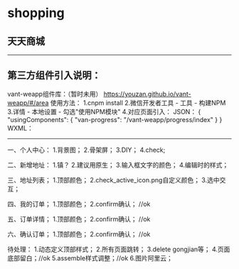 # shopping

## 天天商城


------------------------------------------------


## 第三方组件引入说明：
vant-weapp组件库：（暂时未用）
https://youzan.github.io/vant-weapp/#/area
使用方法：
1.cnpm install
2.微信开发者工具 - 工具 - 构建NPM
3.详情 - 本地设置 - 勾选"使用NPM模块"
4.对应页面引入：
JSON：
{
  "usingComponents": {
      "van-progress": "/vant-weapp/progress/index"
  }
}
WXML：
<van-progress percentage="50" />


------------------------------------------------


一、个人中心：
1.背景图；
2.骨架屏；
3.DIY；
4.check;

二、新增地址：
1.镇？
2.建议用原生；
3.输入框文字的颜色；
4.编辑时的样式；

三、地址列表；
1.顶部颜色；
2.check_active_icon.png自定义颜色；
3.选中交互；

四、我的订单；
1.顶部颜色；
2.confirm确认； //ok

五、订单详情；
1.顶部颜色；
2.confirm确认； //ok

六、确认订单；
1.顶部颜色；
2.confirm确认； //ok

待处理：
1.动态定义顶部样式；
2.所有页面跳转；
3.delete gongjian等；
4.页面底部留白；//ok
5.assemble样式调整；//ok
6.图片阿里云；
